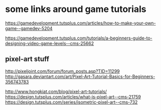 some links around game tutorials
================================


https://gamedevelopment.tutsplus.com/articles/how-to-make-your-own-game--gamedev-5204

https://gamedevelopment.tutsplus.com/tutorials/a-beginners-guide-to-designing-video-game-levels--cms-25662


pixel-art stuff
---------------

http://pixeljoint.com/forum/forum_posts.asp?TID=11299
http://gasara.deviantart.com/art/Pixel-Art-Tutorial-Basics-for-Beginners-356743783

http://www.hongkiat.com/blog/pixel-art-tutorials/
https://design.tutsplus.com/articles/what-is-pixel-art--cms-21759
https://design.tutsplus.com/series/isometric-pixel-art--cms-732
